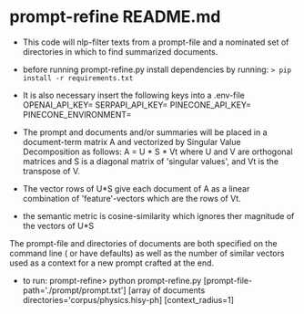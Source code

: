 # prompt-refine README.md

* This code will nlp-filter texts from a prompt-file and a nominated set of
directories in which to find summarized documents. 

* before running prompt-refine.py install dependencies by running:
```> pip install -r requirements.txt``` 

* It is also necessary insert the following keys into a .env-file
OPENAI_API_KEY=
SERPAPI_API_KEY=
PINECONE_API_KEY=
PINECONE_ENVIRONMENT=


* The prompt and documents
and/or summaries will be placed in a document-term matrix A and vectorized 
by Singular Value Decomposition as follows:
A = U * S * Vt  where U and V are orthogonal matrices and S is a diagonal
matrix of 'singular values', and Vt is the transpose of V.

* The vector rows of U*S give each document of A as a linear combination 
of 'feature'-vectors which are the rows of Vt.

* the semantic metric is cosine-similarity which ignores ther magnitude of the
vectors of U*S 


The prompt-file and directories of documents are both specified on the 
command line ( or have defaults) as well as the number of similar vectors 
used as a context for a new prompt crafted at the end.


* to run:
prompt-refine> python prompt-refine.py [prompt-file-path='./prompt/prompt.txt'] 
   [array of documents directories='corpus/physics.hisy-ph] [context_radius=1]
